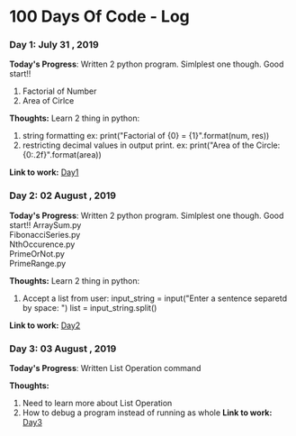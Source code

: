 # 100 Days Of Code - Log

### Day 1: July 31 , 2019

**Today's Progress**: Written 2 python program. Simlplest one though. Good start!!
1. Factorial of Number
2. Area of Cirlce

**Thoughts:** 
Learn 2 thing in python:
1. string formatting 
 ex: print("Factorial of {0} = {1}".format(num, res))
2. restricting decimal values in output print.
 ex: print("Area of the Circle: {0:.2f}".format(area))

**Link to work:**
[Day1](https://github.com/ashif8984/100DaysCode/tree/master/Day1)


### Day 2: 02 August , 2019

**Today's Progress**: Written 2 python program. Simlplest one though. Good start!!
ArraySum.py  
FibonacciSeries.py  
NthOccurence.py  
PrimeOrNot.py  
PrimeRange.py

**Thoughts:** 
Learn 2 thing in python:
1. Accept a list from user:
input_string = input("Enter a sentence separetd by space: ") 
list = input_string.split()

**Link to work:**
[Day2](https://github.com/ashif8984/100DaysCode/tree/master/Day2)

### Day 3: 03 August , 2019

**Today's Progress**: Written List Operation command

**Thoughts:**
1. Need to learn more about List Operation
2. How to debug a program instead of running as whole
**Link to work:**
[Day3](https://github.com/ashif8984/100DaysCode/tree/master/Day3)
